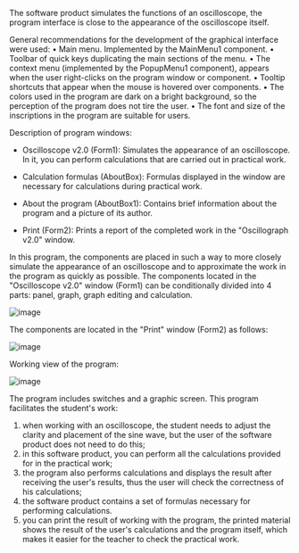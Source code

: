 The software product simulates the functions of an oscilloscope, the program interface is close to the appearance of the oscilloscope itself.

General recommendations for the development of the graphical interface were used:
• Main menu. Implemented by the MainMenu1 component.
• Toolbar of quick keys duplicating the main sections of the menu.
• The context menu (implemented by the PopupMenu1 component), appears when the user right-clicks on the program window or component.
• Tooltip shortcuts that appear when the mouse is hovered over components.
• The colors used in the program are dark on a bright background, so the perception of the program does not tire the user.
• The font and size of the inscriptions in the program are suitable for users.

Description of program windows:
- Oscilloscope v2.0 (Form1): Simulates the appearance of an oscilloscope. In it, you can perform calculations that are carried out in practical work.
  
- Calculation formulas (AboutBox): Formulas displayed in the window are necessary for calculations during practical work.
  
- About the program (AboutBox1): Contains brief information about the program and a picture of its author.
  
- Print (Form2): Prints a report of the completed work in the "Oscillograph v2.0" window.

In this program, the components are placed in such a way to more closely simulate the appearance of an oscilloscope and to approximate the work in the program as quickly as possible.
The components located in the "Oscilloscope v2.0" window (Form1) can be conditionally divided into 4 parts: panel, graph, graph editing and calculation.

![image](https://github.com/user-attachments/assets/34caa08d-ae00-434a-a46f-5bb2070218e4)

The components are located in the "Print" window (Form2) as follows:

![image](https://github.com/user-attachments/assets/fd4e4b3f-3fcb-4af3-81a3-8e56fe6de3c0)

Working view of the program:

![image](https://github.com/user-attachments/assets/95960481-0f16-4d3f-8eb1-47cce40f0dcd)


The program includes switches and a graphic screen. This program facilitates the student's work:
1) when working with an oscilloscope, the student needs to adjust the clarity and placement of the sine wave, but the user of the software product does not need to do this;
2) in this software product, you can perform all the calculations provided for in the practical work;
3) the program also performs calculations and displays the result after receiving the user's results, thus the user will check the correctness of his calculations;
4) the software product contains a set of formulas necessary for performing calculations.
5) you can print the result of working with the program, the printed material shows the result of the user's calculations and the program itself, which makes it easier for the teacher to check the practical work.
